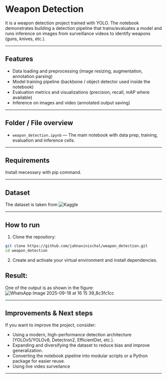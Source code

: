 # Weapon Detection

It is a weapon detection project trained with YOLO. The notebook demonstrates building a detection pipeline that trains/evaluates a model and runs inference on images from surveillance videos to identify weapons (guns, knives, etc.). 

---

## Features

* Data loading and preprocessing (image resizing, augmentation, annotation parsing)
* Model training pipeline (backbone / object detector used inside the notebook)
* Evaluation metrics and visualizations (precision, recall, mAP where available)
* Inference on images and video (annotated output saving)

---

## Folder / File overview

* `weapon_detection.ipynb` — The main notebook with data prep, training, evaluation and inference cells.


---

## Requirements

Install mecessary with pip command.


---

## Dataset

The dataset is taken from ![Kaggle](https://www.kaggle.com/datasets/snehilsanyal/weapon-detection-test/data)


---

## How to run

1. Clone the repository:

```bash
git clone https://github.com/jahnavinischal/weapon_detection.git
cd weapon_detection
```

2. Create and activate your virtual environment and install dependencies.

## Result: 
One of the output is as shown in the figure:
![WhatsApp Image 2025-09-18 at 16 15 39_8c3fc1cc](https://github.com/user-attachments/assets/9ad0fdf5-ca3e-4a7a-86b2-d94179734159)

---


## Improvements & Next steps

If you want to improve the project, consider:

* Using a modern, high-performance detection architecture (YOLOv5/YOLOv8, Detectron2, EfficientDet, etc.).
* Expanding and diversifying the dataset to reduce bias and improve generalization.
* Converting the notebook pipeline into modular scripts or a Python package for easier reuse.
* Using live video surveilance

---


